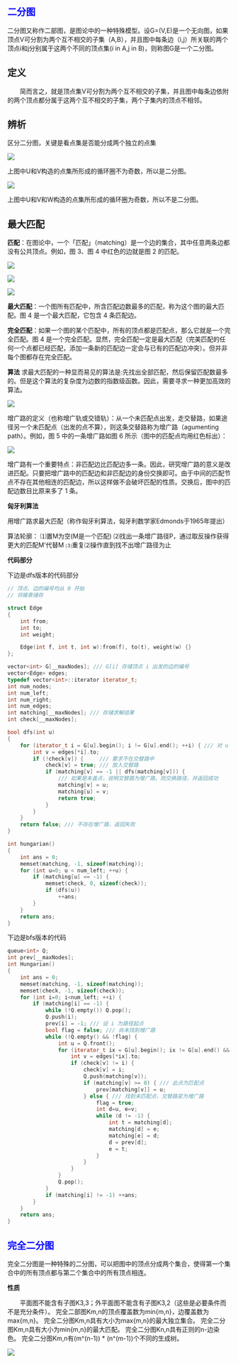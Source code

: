 ## **<font color=blue>二分图</font>**

二分图又称作二部图，是图论中的一种特殊模型。设G=(V,E)是一个无向图，如果顶点V可分割为两个互不相交的子集（A,B），并且图中每条边（i,j）所关联的两个顶点i和j分别属于这两个不同的顶点集(i in A,j  in B)，则称图G是一个二分图。

## **定义**

&emsp;&emsp;简而言之，就是顶点集V可分割为两个互不相交的子集，并且图中每条边依附的两个顶点都分属于这两个互不相交的子集，两个子集内的顶点不相邻。

## **辨析**

区分二分图，关键是看点集是否能分成两个独立的点集

![](http://i.imgur.com/OhvWPKY.png)

上图中U和V构造的点集所形成的循环圈不为奇数，所以是二分图。

![](http://i.imgur.com/vwYtsHS.png)

上图中U和V和W构造的点集所形成的循环圈为奇数，所以不是二分图。

## **最大匹配**

**匹配**：在图论中，一个「匹配」（matching）是一个边的集合，其中任意两条边都没有公共顶点。例如，图 3、图 4 中红色的边就是图 2 的匹配。

![](http://i.imgur.com/0Wo5UFh.png)

![](http://i.imgur.com/HZEky0m.png)

![](http://i.imgur.com/hFM7VWV.png)

**最大匹配**：一个图所有匹配中，所含匹配边数最多的匹配，称为这个图的最大匹配。图 4 是一个最大匹配，它包含 4 条匹配边。

**完全匹配**：如果一个图的某个匹配中，所有的顶点都是匹配点，那么它就是一个完全匹配。图 4 是一个完全匹配。显然，完全匹配一定是最大匹配（完美匹配的任何一个点都已经匹配，添加一条新的匹配边一定会与已有的匹配边冲突）。但并非每个图都存在完全匹配。

**算法**
求最大匹配的一种显而易见的算法是:先找出全部匹配，然后保留匹配数最多的。但是这个算法的复杂度为边数的指数级函数。因此，需要寻求一种更加高效的算法。

![](http://i.imgur.com/0GCUYkC.png)

增广路的定义（也称增广轨或交错轨）：从一个未匹配点出发，走交替路，如果途径另一个未匹配点（出发的点不算），则这条交替路称为增广路（agumenting path）。例如，图 5 中的一条增广路如图 6 所示（图中的匹配点均用红色标出）：

![](http://i.imgur.com/Xb2FiKT.png)

增广路有一个重要特点：非匹配边比匹配边多一条。因此，研究增广路的意义是改进匹配。只要把增广路中的匹配边和非匹配边的身份交换即可。由于中间的匹配节点不存在其他相连的匹配边，所以这样做不会破坏匹配的性质。交换后，图中的匹配边数目比原来多了 1 条。

**匈牙利算法**

用增广路求最大匹配（称作匈牙利算法，匈牙利数学家Edmonds于1965年提出）

算法轮廓：
⑴置M为空(M是一个匹配)
⑵找出一条增广路径P，通过取反操作获得更大的匹配M'代替M
⑶重复⑵操作直到找不出增广路径为止

**代码部分**

下边是dfs版本的代码部分

```cpp
// 顶点、边的编号均从 0 开始
// 邻接表储存

struct Edge
{
    int from;
    int to;
    int weight;

    Edge(int f, int t, int w):from(f), to(t), weight(w) {}
};

vector<int> G[__maxNodes]; /// G[i] 存储顶点 i 出发的边的编号 
vector<Edge> edges;
typedef vector<int>::iterator iterator_t;
int num_nodes;
int num_left;
int num_right;
int num_edges;
int matching[__maxNodes]; /// 存储求解结果 
int check[__maxNodes];

bool dfs(int u)
{
    for (iterator_t i = G[u].begin(); i != G[u].end(); ++i) { /// 对 u 的每个邻接点
        int v = edges[*i].to;
        if (!check[v]) {     /// 要求不在交替路中
            check[v] = true; /// 放入交替路
            if (matching[v] == -1 || dfs(matching[v])) {
                /// 如果是未盖点，说明交替路为增广路，则交换路径，并返回成功
                matching[v] = u;
                matching[u] = v;
                return true;
            }
        }
    }
    return false; /// 不存在增广路，返回失败
}

int hungarian()
{
    int ans = 0;
    memset(matching, -1, sizeof(matching));
    for (int u=0; u < num_left; ++u) {
        if (matching[u] == -1) {
            memset(check, 0, sizeof(check));
            if (dfs(u))
                ++ans;
        }
    }
    return ans;
}
```
下边是bfs版本的代码
```cpp
queue<int> Q;
int prev[__maxNodes];
int Hungarian()
{
    int ans = 0;
    memset(matching, -1, sizeof(matching));
    memset(check, -1, sizeof(check));
    for (int i=0; i<num_left; ++i) {
        if (matching[i] == -1) {
            while (!Q.empty()) Q.pop();
            Q.push(i);
            prev[i] = -1; /// 设 i 为路径起点
            bool flag = false; /// 尚未找到增广路
            while (!Q.empty() && !flag) {
                int u = Q.front();
                for (iterator_t ix = G[u].begin(); ix != G[u].end() && !flag; ++ix) {
                    int v = edges[*ix].to;
                    if (check[v] != i) {
                        check[v] = i;
                        Q.push(matching[v]);
                        if (matching[v] >= 0) { /// 此点为匹配点
                            prev[matching[v]] = u;
                        } else { /// 找到未匹配点，交替路变为增广路
                            flag = true;
                            int d=u, e=v;
                            while (d != -1) {
                                int t = matching[d];
                                matching[d] = e;
                                matching[e] = d;
                                d = prev[d];
                                e = t;
                            }
                        }
                    }
                }
                Q.pop();
            }
            if (matching[i] != -1) ++ans;
        }
    }
    return ans;
}
```

## **<font color=blue>完全二分图</font>**

完全二分图是一种特殊的二分图，可以把图中的顶点分成两个集合，使得第一个集合中的所有顶点都与第二个集合中的所有顶点相连。

**性质**

&emsp;&emsp;平面图不能含有子图K3,3；外平面图不能含有子图K3,2（这些是必要条件而不是充分条件）。 完全二部图Km,n的顶点覆盖数为min{m,n}，边覆盖数为max{m,n}。 完全二分图Km,n具有大小为max{m,n}的最大独立集合。 完全二分图Km,n具有大小为min{m,n}的最大匹配。 完全二分图Kn,n具有正则的n-边染色。 完全二分图Km,n有(m^(n-1)) * (n^(m-1))个不同的生成树。

![](http://i.imgur.com/YFVkaD9.png)

